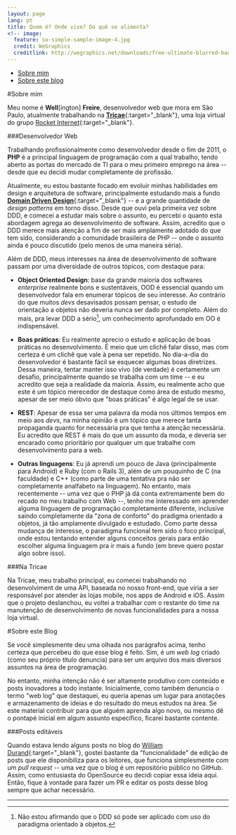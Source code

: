```yaml
---
layout: page
lang: pt
title: Quem é? Onde vive? Do quê se alimenta?
<!-- image:
  feature: so-simple-sample-image-4.jpg
  credit: WeGraphics
  creditlink: http://wegraphics.net/downloads/free-ultimate-blurred-background-pack/ -->
---
```


- [Sobre mim](#about_me)
- [Sobre este blog](#about_blog)

#<a name="about_me"></a>Sobre mim

Meu nome é **Well**[ington] **Freire**, desenvolvedor web que mora em São Paulo, atualmente trabalhando na [**Tricae**](http://www.tricae.com.br){:target="_blank"}, uma loja virtual do grupo [Rocket Internet](https://www.rocket-internet.com){:target="_blank"}.

###Desenvolvedor Web

Trabalhando profissionalmente como desenvolvedor desde o fim de 2011, o **PHP** é a principal linguagem de programação com a qual trabalho, tendo aberto as portas do mercado de TI para o meu primeiro emprego na área -- desde que eu decidi mudar completamente de profissão.

Atualmente, eu estou bastante focado em evoluir minhas habilidades em design e arquitetura de software, principalmente estudando mais a fundo [**Domain Driven Design**](http://dddcommunity.org/learning-ddd/what_is_ddd/){:target="_blank"} -- e a grande quantidade de *design patterns* em torno disso. Desde que ouvi pela primeira vez sobre DDD, e comecei a estudar mais sobre o assunto, eu percebi o quanto esta abordagem agrega ao desenvolvimento de software. Assim, acredito que o DDD merece mais atenção a fim de ser mais amplamente adotado do que tem sido, considerando a comunidade brasileira de PHP -- onde o assunto ainda é pouco discutido (pelo menos de uma maneira séria).

Além de DDD, meus interesses na área de desenvolvimento de software passam por uma diversidade de outros tópicos, com destaque para:

- **Object Oriented Design**: base da grande maioria dos softwares *enterprise* realmente bons e sustentáveis, OOD é essencial quando um desenvolvedor fala em enumerar tópicos de seu interesse. Ao contrário do que muitos *devs* desavisados possam pensar, o estudo de orientação a objetos não deveria nunca ser dado por completo. Além do mais, pra levar DDD a sério[^1], um conhecimento aprofundado em OO é indispensável.

- **Boas práticas**: Eu realmente aprecio o estudo e aplicação de boas práticas no desenvolvimento. É meio que um clichê falar disso, mas com certeza é um clichê que vale à pena ser repetido. No dia-a-dia do desenvolvedor é bastante fácil se esquecer algumas boas diretrizes. Dessa maneira, tentar manter isso vivo (de verdade) é certamente um desafio, principalmente quando se trabalha com um time -- e eu acredito que seja a realidade da maioria. Assim, eu realmente acho que este é um tópico merecedor de destaque como área de estudo mesmo, apesar de ser meio óbvio que "boas práticas" é algo legal de se usar.

- **REST**: Apesar de essa ser uma palavra da moda nos últimos tempos em meio aos *devs*, na minha opinião é um tópico que merece tanta propaganda quanto for necessária pra que tenha a atenção necessária. Eu acredito que REST é mais do que um assunto da moda, e deveria ser encarado como prioritário por qualquer um que trabalhe com desenvolvimento para a web.

- **Outras linguagens**: Eu já aprendi um pouco de Java (principalmente para Android) e Ruby (com o Rails 3), além de um pouquinho de C (na faculdade) e C++ (como parte de uma tentativa pra não ser completamente analfabeto na linguagem). No entanto, mais recentemente -- uma vez que o PHP já dá conta extremamente bem do recado no meu trabalho com Web --, tenho me interessado em aprender alguma linguagem de programação completamente diferente, inclusive saindo completamente da "zona de conforto" do pradigma orientado a objetos, já tão amplamente divulgado e estudado. Como parte dessa mudança de interesse, o paradigma funcional tem sido o foco principal, onde estou tentando entender alguns conceitos gerais para então escolher alguma linguagem pra ir mais a fundo (em breve quero postar algo sobre isso).

###Na Tricae

Na Tricae, meu trabalho principal, eu comecei trabalhando no desenvolviment de uma API, baseada no nosso front-end, que viria a ser responsável por atender às lojas mobile, nos apps de Android e iOS. Assim que o projeto deslanchou, eu voltei a trabalhar com o restante do time na manutenção de desenvolvimento de novas funcionalidades para a nossa loja virtual.

#<a name="about_blog"></a>Sobre este Blog

Se você simplesmente deu uma olhada nos parágrafos acima, tenho certeza que percebeu do que esse blog é feito. Sim, é um *web log* criado (como seu próprio título denuncia) para ser um arquivo dos mais diversos assuntos na área de programação.

No entanto, minha intenção não é ser altamente produtivo com conteúdo e posts inovadores a todo instante. Inicialmente, como também denuncia o termo "web log" que destaquei, eu queria apenas um lugar para anotações e armazenamento de ideias e do resultado do meus estudos na área. Se este material contribuir para que alguém aprenda algo novo, ou mesmo dê o pontapé inicial em algum assunto específico, ficarei bastante contente.

###Posts editáveis

Quando estava lendo alguns posts no blog do [William Durand](http://williamdurand.fr/){:target="_blank"}, gostei bastante da "funcionalidade" de edição de posts que ele disponibiliza para os leitores, que funciona simplesmente com um *pull request* -- uma vez que o blog é um repositório público no GitHub. Assim, como entusiasta do OpenSource eu decidi copiar essa ideia aqui. Então, fique à vontade para fazer um PR e editar os posts desse blog sempre que achar necessário.

---

[^1]: Não estou afirmando que o DDD só pode ser aplicado com uso do paradigma orientado à objetos.